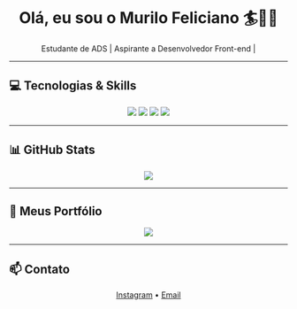 <h1 align="center">Olá, eu sou o Murilo Feliciano 🏄🧑‍💻</h1>
<p align="center">
  Estudante de ADS | Aspirante a Desenvolvedor Front-end | 
</p>

---

## 💻 Tecnologias & Skills
<p align="center">
  <img src="https://img.shields.io/badge/HTML-E34F26?style=for-the-badge&logo=html5&logoColor=white" />
  <img src="https://img.shields.io/badge/CSS-1572B6?style=for-the-badge&logo=css3&logoColor=white" />
  <img src="https://img.shields.io/badge/JavaScript-F7DF1E?style=for-the-badge&logo=javascript&logoColor=black" />
  <img src="https://img.shields.io/badge/React-61DAFB?style=for-the-badge&logo=react&logoColor=black" />
</p>

---

## 📊 GitHub Stats
<p align="center">
  <img src="https://github-readme-stats.vercel.app/api?username=MuriloMFV&show_icons=true&theme=dark&count_private=true" />
</p>

---

## 🌟 Meus Portfólio
<p align="center">
  <a href="https://portfolio-murilofeliciano.netlify.app/" target="_blank">
    <img src="https://img.shields.io/badge/Portfólio%20-000000?style=for-the-badge&logo=appveyor&logoColor=white" />
  </a>
</p>

---

## 📫 Contato
<p align="center">
  <a href="https://www.instagram.com/murilofv.jpeg/" target="_blank">Instagram</a> • 
  <a href="felicianovieiramurilo@gmail.com" target="_blank">Email</a>
</p>
